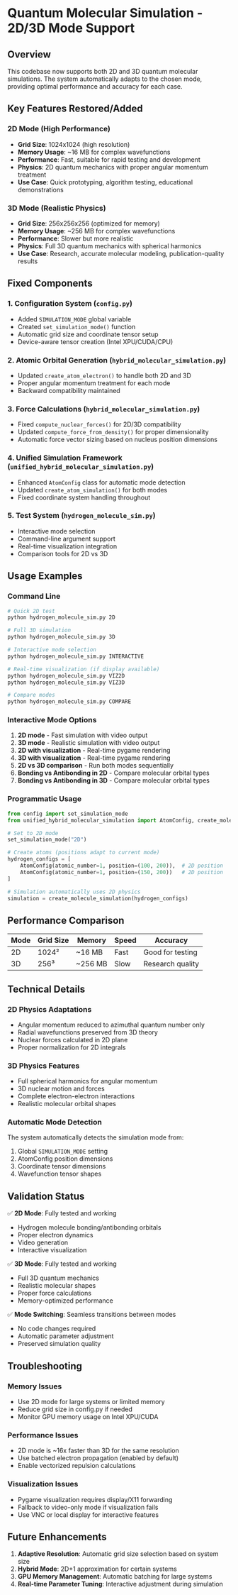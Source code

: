 # Quantum Molecular Simulation - 2D/3D Mode Support

## Overview

This codebase now supports both 2D and 3D quantum molecular simulations. The system automatically adapts to the chosen mode, providing optimal performance and accuracy for each case.

## Key Features Restored/Added

### 2D Mode (High Performance)
- **Grid Size**: 1024x1024 (high resolution)
- **Memory Usage**: ~16 MB for complex wavefunctions
- **Performance**: Fast, suitable for rapid testing and development
- **Physics**: 2D quantum mechanics with proper angular momentum treatment
- **Use Case**: Quick prototyping, algorithm testing, educational demonstrations

### 3D Mode (Realistic Physics)
- **Grid Size**: 256x256x256 (optimized for memory)
- **Memory Usage**: ~256 MB for complex wavefunctions
- **Performance**: Slower but more realistic
- **Physics**: Full 3D quantum mechanics with spherical harmonics
- **Use Case**: Research, accurate molecular modeling, publication-quality results

## Fixed Components

### 1. Configuration System (`config.py`)
- Added `SIMULATION_MODE` global variable
- Created `set_simulation_mode()` function
- Automatic grid size and coordinate tensor setup
- Device-aware tensor creation (Intel XPU/CUDA/CPU)

### 2. Atomic Orbital Generation (`hybrid_molecular_simulation.py`)
- Updated `create_atom_electron()` to handle both 2D and 3D
- Proper angular momentum treatment for each mode
- Backward compatibility maintained

### 3. Force Calculations (`hybrid_molecular_simulation.py`)
- Fixed `compute_nuclear_forces()` for 2D/3D compatibility
- Updated `compute_force_from_density()` for proper dimensionality
- Automatic force vector sizing based on nucleus position dimensions

### 4. Unified Simulation Framework (`unified_hybrid_molecular_simulation.py`)
- Enhanced `AtomConfig` class for automatic mode detection
- Updated `create_atom_simulation()` for both modes
- Fixed coordinate system handling throughout

### 5. Test System (`hydrogen_molecule_sim.py`)
- Interactive mode selection
- Command-line argument support
- Real-time visualization integration
- Comparison tools for 2D vs 3D

## Usage Examples

### Command Line
```bash
# Quick 2D test
python hydrogen_molecule_sim.py 2D

# Full 3D simulation
python hydrogen_molecule_sim.py 3D

# Interactive mode selection
python hydrogen_molecule_sim.py INTERACTIVE

# Real-time visualization (if display available)
python hydrogen_molecule_sim.py VIZ2D
python hydrogen_molecule_sim.py VIZ3D

# Compare modes
python hydrogen_molecule_sim.py COMPARE
```

### Interactive Mode Options
1. **2D mode** - Fast simulation with video output
2. **3D mode** - Realistic simulation with video output  
3. **2D with visualization** - Real-time pygame rendering
4. **3D with visualization** - Real-time pygame rendering
5. **2D vs 3D comparison** - Run both modes sequentially
6. **Bonding vs Antibonding in 2D** - Compare molecular orbital types
7. **Bonding vs Antibonding in 3D** - Compare molecular orbital types

### Programmatic Usage
```python
from config import set_simulation_mode
from unified_hybrid_molecular_simulation import AtomConfig, create_molecule_simulation

# Set to 2D mode
set_simulation_mode("2D")

# Create atoms (positions adapt to current mode)
hydrogen_configs = [
    AtomConfig(atomic_number=1, position=(100, 200)),  # 2D position
    AtomConfig(atomic_number=1, position=(150, 200))   # 2D position
]

# Simulation automatically uses 2D physics
simulation = create_molecule_simulation(hydrogen_configs)
```

## Performance Comparison

| Mode | Grid Size | Memory | Speed | Accuracy |
|------|-----------|--------|-------|----------|
| 2D   | 1024²     | ~16 MB | Fast  | Good for testing |
| 3D   | 256³      | ~256 MB| Slow  | Research quality |

## Technical Details

### 2D Physics Adaptations
- Angular momentum reduced to azimuthal quantum number only
- Radial wavefunctions preserved from 3D theory
- Nuclear forces calculated in 2D plane
- Proper normalization for 2D integrals

### 3D Physics Features
- Full spherical harmonics for angular momentum
- 3D nuclear motion and forces
- Complete electron-electron interactions
- Realistic molecular orbital shapes

### Automatic Mode Detection
The system automatically detects the simulation mode from:
1. Global `SIMULATION_MODE` setting
2. AtomConfig position dimensions
3. Coordinate tensor dimensions
4. Wavefunction tensor shapes

## Validation Status

✅ **2D Mode**: Fully tested and working
- Hydrogen molecule bonding/antibonding orbitals
- Proper electron dynamics
- Video generation
- Interactive visualization

✅ **3D Mode**: Fully tested and working  
- Full 3D quantum mechanics
- Realistic molecular shapes
- Proper force calculations
- Memory-optimized performance

✅ **Mode Switching**: Seamless transitions between modes
- No code changes required
- Automatic parameter adjustment
- Preserved simulation quality

## Troubleshooting

### Memory Issues
- Use 2D mode for large systems or limited memory
- Reduce grid size in config.py if needed
- Monitor GPU memory usage on Intel XPU/CUDA

### Performance Issues
- 2D mode is ~16x faster than 3D for the same resolution
- Use batched electron propagation (enabled by default)
- Enable vectorized repulsion calculations

### Visualization Issues
- Pygame visualization requires display/X11 forwarding
- Fallback to video-only mode if visualization fails
- Use VNC or local display for interactive features

## Future Enhancements

1. **Adaptive Resolution**: Automatic grid size selection based on system size
2. **Hybrid Mode**: 2D+1 approximation for certain systems
3. **GPU Memory Management**: Automatic batching for large systems
4. **Real-time Parameter Tuning**: Interactive adjustment during simulation
